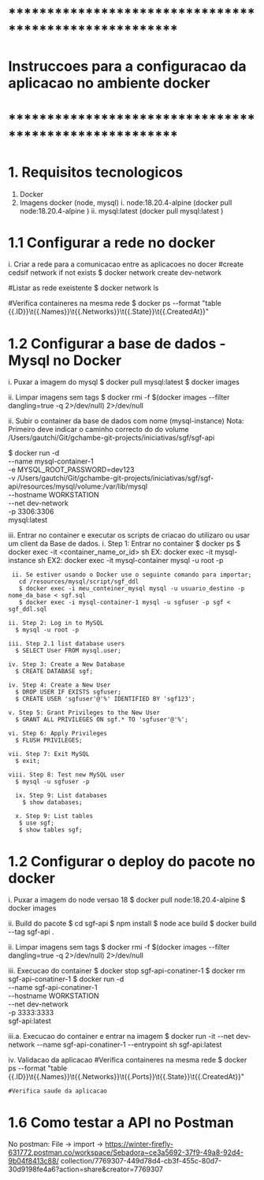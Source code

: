 # ******************************************************
#  Instruccoes para a configuracao da aplicacao no ambiente docker
# ******************************************************

# 1. Requisitos tecnologicos
1. Docker
2. Imagens docker (node, mysql)
    i. node:18.20.4-alpine (docker pull node:18.20.4-alpine )
    ii. mysql:latest (docker pull mysql:latest )

# 1.1 Configurar a rede no docker
i. Criar a rede para a comunicacao entre as aplicacoes no docer
  #create cedsif network if not exists
    $ docker network create dev-network

  #Listar as rede exeistente 
    $ docker network ls

  #Verifica containeres na mesma rede
    $ docker ps --format "table {{.ID}}\t{{.Names}}\t{{.Networks}}\t{{.State}}\t{{.CreatedAt}}"

# 1.2 Configurar a base de dados - Mysql no Docker
i. Puxar a imagem do mysql
$ docker pull mysql:latest
$ docker images

ii. Limpar imagens sem tags
$ docker rmi -f $(docker images --filter dangling=true -q 2>/dev/null) 2>/dev/null

ii. Subir o container da base de dados com nome (mysql-instance)
  Nota: Primeiro deve indicar o caminho correcto do do volume
  /Users/gautchi/Git/gchambe-git-projects/iniciativas/sgf/sgf-api

  $ docker run -d \
  --name mysql-container-1 \
  -e MYSQL_ROOT_PASSWORD=dev123 \
  -v /Users/gautchi/Git/gchambe-git-projects/iniciativas/sgf/sgf-api/resources/mysql/volume:/var/lib/mysql \
  --hostname WORKSTATION \
  --net dev-network \
  -p 3306:3306 \
  mysql:latest

iii. Entrar no container e executar os scripts de criacao do utilizaro ou usar um client da Base de dados.
    i. Step 1: Entrar no container
       $ docker ps
       $ docker exec -it <container_name_or_id> sh
       EX: docker exec -it mysql-instance sh
       EX2: docker exec -it mysql-container mysql -u root -p

     ii. Se estiver usando o Docker use o seguinte comando para importar;
       cd /resources/mysql/script/sgf_ddl
       $ docker exec -i meu_conteiner_mysql mysql -u usuario_destino -p nome_da_base < sgf.sql
       $ docker exec -i mysql-container-1 mysql -u sgfuser -p sgf < sgf_ddl.sql
    
    ii. Step 2: Log in to MySQL
      $ mysql -u root -p

    iii. Step 2.1 list database users
      $ SELECT User FROM mysql.user;

    iv. Step 3: Create a New Database
      $ CREATE DATABASE sgf;

    iv. Step 4: Create a New User
      $ DROP USER IF EXISTS sgfuser;
      $ CREATE USER 'sgfuser'@'%' IDENTIFIED BY 'sgf123';

    v. Step 5: Grant Privileges to the New User
      $ GRANT ALL PRIVILEGES ON sgf.* TO 'sgfuser'@'%';

    vi. Step 6: Apply Privileges
      $ FLUSH PRIVILEGES;

    vii. Step 7: Exit MySQL
      $ exit;

    viii. Step 8: Test new MySQL user
      $ mysql -u sgfuser -p

      ix. Step 9: List databases
        $ show databases;

      x. Step 9: List tables
       $ use sgf;
       $ show tables sgf;

# 1.2 Configurar o deploy do pacote no docker
  i. Puxar a imagem do node versao 18
    $ docker pull node:18.20.4-alpine
    $ docker images

  ii. Build do pacote
    $ cd sgf-api
    $ npm install 
    $ node ace build
    $ docker build --tag sgf-api .  

  ii. Limpar imagens sem tags
    $ docker rmi -f $(docker images --filter dangling=true -q 2>/dev/null) 2>/dev/null


  iii. Execucao do container
     $ docker stop sgf-api-conatiner-1
     $ docker rm sgf-api-conatiner-1
     $ docker run  -d \
      --name sgf-api-conatiner-1 \
      --hostname WORKSTATION \
      --net dev-network \
      -p 3333:3333 \
      sgf-api:latest

  iii.a. Execucao do container e entrar na imagem
    $ docker run -it --net dev-network --name sgf-api-conatiner-1 --entrypoint sh sgf-api:latest

  iv. Validacao da aplicacao
    #Verifica containeres na mesma rede
    $ docker ps --format "table {{.ID}}\t{{.Names}}\t{{.Networks}}\t{{.Ports}}\t{{.State}}\t{{.CreatedAt}}"    
  
    #Verifica saude da aplicacao
     

# 1.6 Como testar a API no Postman
No postman: File -> import -> https://winter-firefly-631772.postman.co/workspace/Sebadora~ce3a5692-37f9-49a8-92d4-9b04f8413c88/   collection/7769307-449d78d4-cb3f-455c-80d7-30d9198fe4a6?action=share&creator=7769307